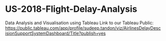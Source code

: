 # US-2018-Flight-Delay-Analysis
Data Analysis and Visualisation using Tableau Link to our Tableau Public:
https://public.tableau.com/app/profile/sudeep.tandon/viz/AirlinesDelayDescisionSupportSystemDashboard/Title?publish=yes
